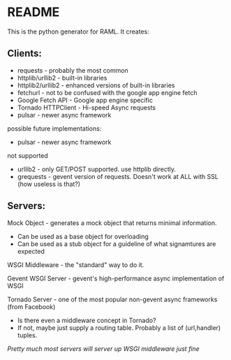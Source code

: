 README
======

This is the python generator for RAML.  It creates:

## Clients:

-  requests - probably the most common
-  httplib/urllib2 - built-in libraries
-  httplib2/urllib2 - enhanced versions of built-in libraries
-  fetchurl - not to be confused with the google app engine fetch
-  Google Fetch API - Google app engine specific
-  Tornado HTTPClient - Hi-speed Async requests
-  pulsar - newer async framework

possible future implementations:

-  pulsar - newer async framework

not supported

-  urllib2 - only GET/POST supported.  use httplib directly.
-  grequests - gevent version of requests.  Doesn't work at ALL with SSL (how useless is that?)

## Servers:

Mock Object - generates a mock object that returns minimal information.

  - Can be used as a base object for overloading
  - Can be used as a stub object for a guideline of what signamtures are expected

WSGI Middleware - the "standard" way to do it.

Gevent WSGI Server - gevent's high-performance async implementation of WSGI

Tornado Server - one of the most popular non-gevent async frameworks (from Facebook)

  - Is there even a middleware concept in Tornado?
  - If not, maybe just supply a routing table.  Probably a list of (url,handler) tuples.

*Pretty much most servers will server up WSGI middleware just fine*
